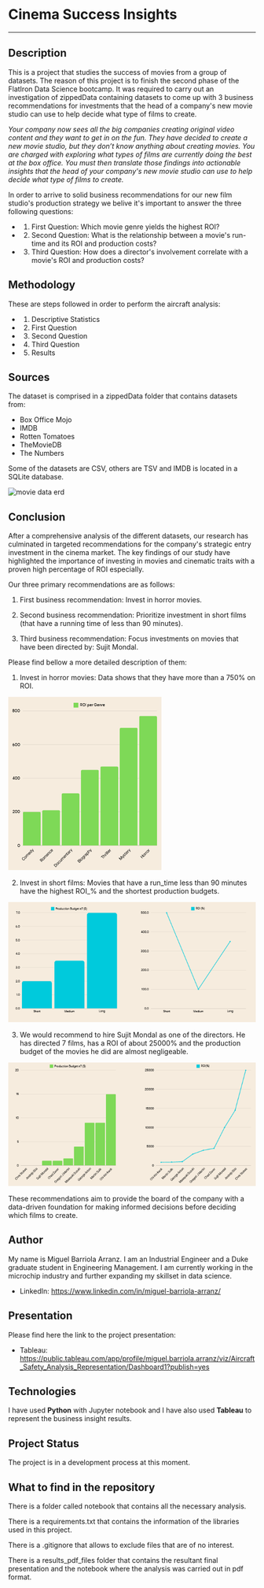 # Cinema Success Insights

-------------------------------------------

## Description

This is a project that studies the success of movies from a group of datasets. The reason of this project is to finish the second phase of the FlatIron Data Science bootcamp. It was required to carry out an investigation of zippedData containing datasets to come up with 3 business recommendations for investments that the head of a company's new movie studio can use to help decide what type of films to create.

*Your company now sees all the big companies creating original video content and they want to get in on the fun. They have decided to create a new movie studio, but they don’t know anything about creating movies. You are charged with exploring what types of films are currently doing the best at the box office. You must then translate those findings into actionable insights that the head of your company's new movie studio can use to help decide what type of films to create.*

In order to arrive to solid business recommendations for our new film studio's production strategy we belive it's important to answer the three following questions:

- 1. First Question: Which movie genre yields the highest ROI?
- 2. Second Question: What is the relationship between a movie's run-time and its ROI and production costs?
- 3. Third Question: How does a director's involvement correlate with a movie's ROI and production costs?

## Methodology

These are steps followed in order to perform the aircraft analysis:
- 1. Descriptive Statistics
- 2. First Question
- 3. Second Question
- 4. Third Question
- 5. Results

## Sources

The dataset is comprised in a zippedData folder that contains datasets from:
- Box Office Mojo
- IMDB
- Rotten Tomatoes
- TheMovieDB
- The Numbers

Some of the datasets are CSV, others are TSV and IMDB is located in a SQLite database.

![movie data erd](https://raw.githubusercontent.com/learn-co-curriculum/dsc-phase-2-project-v3/main/movie_data_erd.jpeg)


## Conclusion

After a comprehensive analysis of the different datasets, our research has culminated in targeted recommendations for the company's strategic entry investment in the cinema market. The key findings of our study have highlighted the importance of investing in movies and cinematic traits with a proven high percentage of ROI especially.

Our three primary recommendations are as follows:

1. First business recommendation: Invest in horror movies. 

2. Second business recommendation: Prioritize investment in short films (that have a running time of less than 90 minutes).

3. Third business recommendation: Focus investments on movies that have been directed by: Sujit Mondal.

Please find bellow a more detailed description of them:

1. Invest in horror movies: Data shows that they have more than a 750% on ROI.

![Business Recommendation 1](/visualizations/Business_Recommendation_1.png)

2. Invest in short films: Movies that have a run_time less than 90 minutes have the highest ROI_% and the shortest production budgets.

![Business Recommendation 2](/visualizations/Business_Recommendation_2.png)

3. We would recommend to hire Sujit Mondal as one of the directors. He has directed 7 films, has a ROI of about 25000% and the production budget of the movies he did are almost negligeable. 

![Business Recommendation 3](/visualizations/Business_Recommendation_3.png)

These recommendations aim to provide the board of the company with a data-driven foundation for making informed decisions before deciding which films to create.

## Author

My name is Miguel Barriola Arranz. I am an Industrial Engineer and a Duke graduate student in Engineering Management. 
I am currently working in the microchip industry and further expanding my skillset in data science. 

- LinkedIn: https://www.linkedin.com/in/miguel-barriola-arranz/

## Presentation

Please find here the link to the project presentation: 
- Tableau: https://public.tableau.com/app/profile/miguel.barriola.arranz/viz/Aircraft_Safety_Analysis_Representation/Dashboard1?publish=yes

## Technologies

I have used **Python** with Jupyter notebook and I have also used **Tableau** to represent the business insight results.

## Project Status

The project is in a development process at this moment. 

## What to find in the repository

There is a folder called notebook that contains all the necessary analysis.

There is a requirements.txt that contains the information of the libraries used in this project.

There is a .gitignore that allows to exclude files that are of no interest.

There is a results_pdf_files folder that contains the resultant final presentation and the notebook where the analysis was carried out in pdf format.  

